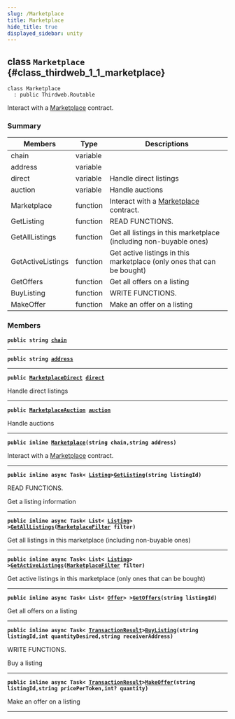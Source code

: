```yaml
---
slug: /Marketplace
title: Marketplace
hide_title: true
displayed_sidebar: unity
---
```


## class `Marketplace` {#class_thirdweb_1_1_marketplace}

```
class Marketplace
  : public Thirdweb.Routable
```

Interact with a [Marketplace](#class_thirdweb_1_1_marketplace) contract.

### Summary

| Members           | Type     | Descriptions                                                             |
| ----------------- | -------- | ------------------------------------------------------------------------ |
| chain             | variable |                                                                          |
| address           | variable |                                                                          |
| direct            | variable | Handle direct listings                                                   |
| auction           | variable | Handle auctions                                                          |
| Marketplace       | function | Interact with a [Marketplace](#class_thirdweb_1_1_marketplace) contract. |
| GetListing        | function | READ FUNCTIONS.                                                          |
| GetAllListings    | function | Get all listings in this marketplace (including non-buyable ones)        |
| GetActiveListings | function | Get active listings in this marketplace (only ones that can be bought)   |
| GetOffers         | function | Get all offers on a listing                                              |
| BuyListing        | function | WRITE FUNCTIONS.                                                         |
| MakeOffer         | function | Make an offer on a listing                                               |

### Members

**`public string `[`chain`](#class_thirdweb_1_1_marketplace_1a29198058e94889f280093d44b4ee55d2)**

---

**`public string `[`address`](#class_thirdweb_1_1_marketplace_1af4d8e43c01a267c50a7104b88ed26eab)**

---

**`public `[`MarketplaceDirect`](docs/unity/MarketplaceDirect.md#class_thirdweb_1_1_marketplace_direct)` `[`direct`](#class_thirdweb_1_1_marketplace_1a122030796b9dd39b5515e2b1ebdf203f)**

Handle direct listings

---

**`public `[`MarketplaceAuction`](docs/unity/MarketplaceAuction.md#class_thirdweb_1_1_marketplace_auction)` `[`auction`](#class_thirdweb_1_1_marketplace_1a4b3b6a5c3cd7d949d0d5daa1db870e54)**

Handle auctions

---

**`public inline `[`Marketplace`](#class_thirdweb_1_1_marketplace_1ae9f5fee7e78e1db8e1e2de8e8e763ce3)`(string chain,string address)`**

Interact with a [Marketplace](#class_thirdweb_1_1_marketplace) contract.

---

**`public inline async Task< `[`Listing`](docs/unity/Listing.md#class_thirdweb_1_1_listing)`>`[`GetListing`](#class_thirdweb_1_1_marketplace_1aa2506d499cf41c394b901d90cf1afecf)`(string listingId)`**

READ FUNCTIONS.

Get a listing information

---

**`public inline async Task< List< `[`Listing`](docs/unity/Listing.md#class_thirdweb_1_1_listing)`> >`[`GetAllListings`](#class_thirdweb_1_1_marketplace_1a258a8094a882113a15514d298a46fb74)`(`[`MarketplaceFilter`](docs/unity/MarketplaceFilter.md#class_thirdweb_1_1_marketplace_filter)` filter)`**

Get all listings in this marketplace (including non-buyable ones)

---

**`public inline async Task< List< `[`Listing`](docs/unity/Listing.md#class_thirdweb_1_1_listing)`> >`[`GetActiveListings`](#class_thirdweb_1_1_marketplace_1abd3205f14d2e2d4f28db17b800d485ac)`(`[`MarketplaceFilter`](docs/unity/MarketplaceFilter.md#class_thirdweb_1_1_marketplace_filter)` filter)`**

Get active listings in this marketplace (only ones that can be bought)

---

**`public inline async Task< List< `[`Offer`](docs/unity/Offer.md#struct_thirdweb_1_1_offer)`> >`[`GetOffers`](#class_thirdweb_1_1_marketplace_1af0ba39e692b262fae3871c2d6874318c)`(string listingId)`**

Get all offers on a listing

---

**`public inline async Task< `[`TransactionResult`](docs/unity/TransactionResult.md#class_thirdweb_1_1_transaction_result)`>`[`BuyListing`](#class_thirdweb_1_1_marketplace_1a7490b25b2f4d8cfb91cd9dfe378f7597)`(string listingId,int quantityDesired,string receiverAddress)`**

WRITE FUNCTIONS.

Buy a listing

---

**`public inline async Task< `[`TransactionResult`](docs/unity/TransactionResult.md#class_thirdweb_1_1_transaction_result)`>`[`MakeOffer`](#class_thirdweb_1_1_marketplace_1abbbca7e3bb6f03ef1449f875c1e38e6d)`(string listingId,string pricePerToken,int? quantity)`**

Make an offer on a listing

---
